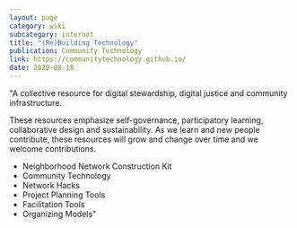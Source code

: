 ```yaml
---
layout: page
category: wiki
subcategory: internet
title: "(Re)Building Technology"
publication: Community Technology
link: https://communitytechnology.github.io/
date: 2020-08-18
---
```


"A collective resource for digital stewardship, digital justice and community infrastructure.

These resources emphasize self-governance, participatory learning, collaborative design and sustainability. As we learn and new people contribute, these resources will grow and change over time and we welcome contributions.

* Neighborhood Network Construction Kit
* Community Technology
* Network Hacks
* Project Planning Tools
* Facilitation Tools
* Organizing Models"
